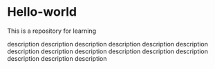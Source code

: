 # Hello-world
This is a repository for learning

description description description
description description description
description description description
description description description
description description description
